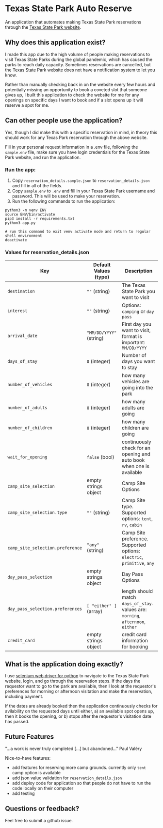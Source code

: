 # Texas State Park Auto Reserve

An application that automates making Texas State Park reservations through the [Texas State Park website](https://texasstateparks.reserveamerica.com/).

## Why does this application exist?
I made this app due to the high volume of people making reservations to visit Texas State Parks during the global pandemic, which has caused the parks to reach daily capacity. Sometimes reservations are cancelled, but the Texas State Park website does not have a notification system to let you know.  

Rather than manually checking back in on the website every few hours and potentially missing an opportunity to book a coveted slot that someone gives up, I built this application to check the website for me for any openings on specific days I want to book and if a slot opens up it will reserve a spot for me.

## Can other people use the application?
Yes, though I did make this with a specific reservation in mind, in theory this should work for any Texas Park reservation through the above website. 

Fill in your personal request information in a .env file, following the `sample.env` file, make sure you have login credentials for the Texas State Park website, and run the application.

### Run the app:

1. Copy `reservation_details.sample.json` to `reservation_details.json` and fill in all of the fields.
1. Copy `sample.env` to `.env` and fill in your Texas State Park username and password. This will be used to make your reservation.
1. Run the following commands to run the application:

```
python3 -m venv ENV
source ENV/bin/activate
pip3 install -r requirements.txt
python3 app.py

# run this command to exit venv activate mode and return to regular shell environment
deactivate
```
### Values for reservation_details.json
| Key                              | Default Values (type)         | Description  |
|---                               |---                            |---           |
| `destination`                    | `""` (string)                 | The Texas State Park you want to visit |
| `interest`                       | `""` (string)                 | Options: `camping` or `day pass` |
| `arrival_date`                   | `"MM/DD/YYYY"` (string)       | First day you want to visit, format is important: `MM/DD/YYYY` |
| `days_of_stay`                   | `0` (integer)                 | Number of days you want to stay |
| `number_of_vehicles`             | `0` (integer)                 | how many vehicles are going into the park |
| `number_of_adults`               | `0` (integer)                 | how many adults are going |
| `number_of_children`             | `0` (integer)                 | how many children are going |
| `wait_for_opening`               | `false` (bool)                | continuously check for an opening and auto book when one is available |
| `camp_site_selection`            | empty strings object          | Camp Site Options |
| `camp_site_selection.type`       | `""` (string)                 | Camp Site type. Supported options: `tent`, `rv`, `cabin` |
| `camp_site_selection.preference` | `"any"` (string)              | Camp Site preference. Supported options: `electric`, `primitive`, `any` |
| `day_pass_selection`             | empty strings object          | Day Pass Options |
| `day_pass_selection.preferences` | `[ "either" ]` (array)        | length should match `days_of_stay`. values are: `morning`, `afternoon`, `either` |
| `credit_card`                    | empty strings object          | credit card information for booking |

## What is the application doing exactly?
I use [selenium web driver for python](https://selenium-python.readthedocs.io/index.html) to navigate to the Texas State Park website, login, and go through the reservation steps. If the days the requestor want to go to the park are available, then I look at the requestor's preferences for morning or afternoon visitation and make the reservation, including payment. 

If the dates are already booked then the application continuously checks for avilability on the requested days until either, a) an available spot opens up, then it books the opening, or b) stops after the requestor's visitation date has passed.

## Future Features

"...a work is never truly completed [...] but abandoned..." Paul Valéry

Nice-to-have features:
- add features for reserving more camp grounds. currently only `tent` camp option is available
- add json value validation for `reservation_details.json`
- add deploy code for application so that people do not have to run the code locally on their computer
- add testing

## Questions or feedback?
Feel free to submit a github issue.
